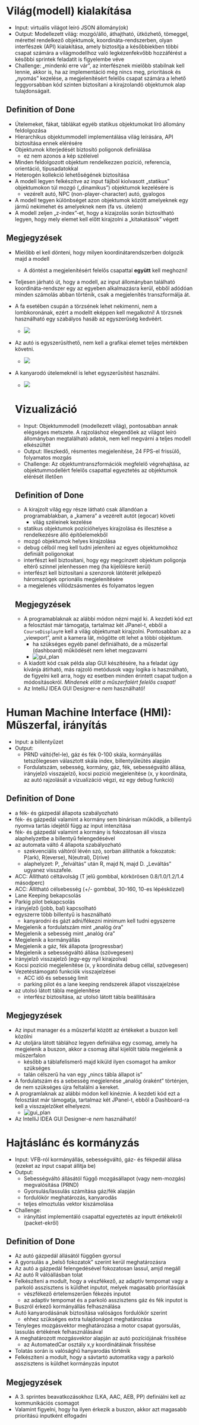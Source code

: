 # Világ(modell) kialakítása

* Input: virtuális világot leíró JSON állomány(ok)
* Output: Modellezett világ: mozgó/álló, áthajtható, ütközhető, tömeggel, mérettel rendelkező objektumok, koordináta-rendszerben, olyan interfészek (API) kialakítása, amely biztosítja a későbbiekben többi csapat számára a világmodellhoz való legkézenfekvőbb hozzáférést a későbbi sprintek feladatit is figyelembe véve
* Challenge: „mindenki erre vár”, az interfésznek mielőbb stabilnak kell lennie, akkor is, ha az implementáció még nincs meg, prioritások és „nyomás” kezelése, a megjelenítésért felelős csapat számára a lehető leggyorsabban kód szinten biztosítani a kirajzolandó objektumok alap tulajdonságait.


## Definition of Done

- Útelemeket, fákat, táblákat egyéb statikus objektumokat líró állomány feldolgozása
- Hierarchikus objektummodell implementálása világ leírására, API biztosítása ennek elérésére
- Objektumok kiterjedését biztosító poligonok definiálása
    - ez nem azonos a kép széleivel
- Minden feldolgozott objektum rendelkezzen pozíció, referencia, orientáció, típusadatokkal
- Heterogén kollekció lehetőségének biztosítása
- A modell legyen felkészítve az input fájlból kiolvasott „statikus” objektumokon túl mozgó („dinamikus”) objektumok kezelésére is
    - vezérelt autó, NPC (non-player-character) autó, gyalogos
- A modell tegyen különbséget azon objektumok között amelyeknek egy jármű nekimehet és amelyeknek nem (fa vs. útelem)
- A modell zeljen „z-index”-et, hogy a kizajzolás során biztosítható legyen, hogy mely elemet kell előtt kirajzolni a „kitakatások” végett


## Megjegyzések

* Mielőbb el kell dönteni, hogy milyen koordinátarendszerben dolgozik majd a modell
    * A döntést a megjelenítésért felelős csapattal **együtt** kell meghozni!
* Teljesen járható út, hogy a modell, az input állományban található koordináta-rendszer egy az egyeben alkalmazásra kerül, ebből adódóan minden számolás abban történik, csak a megjelenítés transzformálja át.
* A fa esetében csupán a törzsének lehet nekimenni, nem a lombkoronának, ezért a modellt eképpen kell megalkotni! A törzsnek használható egy szabályos hasáb az egyszerűség kedvéért.
    * ![](https://raw.githubusercontent.com/szfmv2019-tavasz/handout/master/src/images/tree_collidable.png)
* Az autó is egyszerűsíthető, nem kell a grafikai elemet teljes mértékben követni.
    * ![](https://raw.githubusercontent.com/szfmv2019-tavasz/handout/master/src/images/car_simplified_polygon_model.png)
* A kanyarodó útelemeknél is lehet egyszerűsítést használni.
    * ![](https://raw.githubusercontent.com/szfmv2019-tavasz/handout/master/src/images/90left_polygon.png)


    # Vizualizáció

    * Input: Objektummodell (modellezett világ), pontosabban annak elégséges metszete. A rajzoláshoz elegendőek az világot leíró állományban megtalálható adatok, nem kell megvárni a teljes modell elkészültét
    * Output: Illeszkedő, résmentes megjelenítése, 24 FPS-el frissülő, folyamatos mozgás
    * Challenge: Az objektumtranszformációk megfelelő végrehajtása, az objektummodellért felelős csapattal egyeztetés az objektumok elérését illetően

    ## Definition of Done

    - A kirajzolt világ egy része látható csak állandóan a programablakban, a „kamera” a vezérelt autót (egocar) követi
        - világ széleinek kezelése
    - statikus objektumok pozícióhelyes kirajzolása és illesztése a rendelkezésre álló építőelemekből
    - mozgó objektumok helyes kirajzolása
    - debug célból meg kell tudni jeleníteni az egyes objektumokhoz definiált poligonokat
    - interfészt kell biztosítani, hogy egy megcínzett objektum poligonja eltérő színnel jelenhessen meg (ha kijelölésre kerül)
    - interfészt kell biztosítani a szenzorok látóterét jelképező háromszögek oprionális megjelenítésére
    - a megjelenés villódzsásmentes és folyamatos legyen


    ## Megjegyzések

    * A programablaknak az alábbi módon nézni majd ki. A kezdeti kód ezt a felosztást már támogatja, tartalmaz két JPanel-t, ebből a `CourseDisplay`re kell a világ objektumait kirajzolni. Pontosabban az a „viewport”, amit a kamera lát, mögötte ott lehet a többi objektum.
        - ha szükséges egyéb panel definiálható, de a műszerfal (dashboard) működését nem lehet megzavarni
        - ![gui_plan](https://raw.githubusercontent.com/szfmv2019-tavasz/handout/master/src/images/gui_plan_course_display.png)
    * A kiadott kód csak példa alap GUI készítésére, ha a feladat úgy kívánja átírható, más rajzoló metódusok vagy logika is használható, de figyelni kell arra, hogy ez esetben minden érintett csapat tudjon a módosításokról. _Mindenek előtt a műszerfalért felelős csapat!_
    * Az IntelliJ IDEA GUI Designer-e *nem* használható!


# Human Machine Interface (HMI): Műszerfal, irányítás

* Input: a billentyűzet
* Output:
    - PRND váltó(fel-le), gáz és fék 0-100 skála, kormányállás tetszőlegesen választott skála index, billentyűleütés alapján
    - Fordulatszám, sebesség, kormány, gáz, fék, sebességváltó állása, irányjelző visszajelző, kocsi pozíció megjelenítése (x, y koordináta, az autó rajzolását a vizualizáció végzi, ez egy debug funkció)

## Definition of Done

- a fék- és gázpedál állapota szabályozható
- fék- és gázpedál valamint a kormány sem binárisan működik, a billentyű nyomva tartás idejétől függ az input intenzitása
- fék- és gázpedál valamint a kormány is fokozatosan áll vissza alaphelyzetbe a billentyű felengedésével
- az automata váltó 4 állapota szabályozható
    - szekvenciális váltóról lévén szó, sorban állíthatók a fokozatok: P(ark), R(everse), N(eutral), D(rive)
    - alaphelyzet: P, „felváltás” után R, majd N, majd D. „Leváltás” ugyanez visszafele.
- ACC: Állítható céltávolság (T jelű gombbal, körkörösen 0.8/1.0/1.2/1.4 másodperc)
- ACC: Állítható célsebesség (+/- gombbal, 30-160, 10-es lépésközzel)
- Lane Keeping bekapcsolás
- Parkig pilot bekapcsolás
- irányjelző (jobb, bal) kapcsolható
- egyszerre több billentyű is használható
    - kanyarodni és gázt adni/fékezni minimum kell tudni egyszerre
- Megjelenik a fordulatszám mint „analóg óra”
- Megjelenik a sebesség mint „analóg óra”
- Megjelenik a kormányállás
- Megjelenik a gáz, fék állapota (progressbar)
- Megjelenik a sebességváltó állása (szövegesen)
- Irányjelző visszajelző (egy-egy nyíl kirajzolva)
- Kocsi pozíció megjelenítése (x, y koordináta debug céllal, szövegesen)
- Vezetéstámogató funkciók visszajelzései
    - ACC idő és sebesség limit
    - parking pilot és a lane keeping rendszerek állapot visszajelzése
- az utolsó látott tábla megjelenítése
    - interfész biztosítása, az utolsó látott tábla beállítására

## Megjegyzések

- Az input manager és a műszerfal között az értékeket a buszon kell közölni
- Az utoljára látott táblához legyen definiálva egy csomag, amely ha megjelenik a buszon, akkor a csomag által kijelölt tábla megjelenik a műszerfalon
    - később a táblafelismerő majd kiküld ilyen csomagot ha amikor szükséges
    - talán célszerű ha van egy „nincs tábla állapot is”
- A fordulatszám és a sebesség megjelenése „analóg óraként” történjen, de nem szükséges újra feltalálni a kereket.
- A programlaknak az alábbi módon kell kinéznie. A kezdeti kód ezt a felosztást már támogatja, tartalmaz két JPanel-t, ebből a Dashboard-ra kell a visszajelzőket elhelyezni.
    - ![gui_plan](https://raw.githubusercontent.com/szfmv2019-tavasz/handout/master/src/images/gui_plan.png)
- Az IntelliJ IDEA GUI Designer-e *nem* használható!


# Hajtáslánc és kormányzás

- Input: VFB-ról kormányállás, sebességváltó, gáz- és fékpedál állása (ezeket az input csapat állítja be)
- Output:
    - Sebességváltó állásától függő mozgásállapot (vagy nem-mozgás) megvalósítása (PRND)
    - Gyorsulás/lassulás számítása gáz/fék alapján
    - fordulókör meghatározás, kanyarodás
    - teljes elmoztulás vektor kiszámolása
- Challenge:
    - irányítást implementáló csapattal egyeztetés az inputt értékekről (packet-ekről)


## Definition of Done

- Az autó gázpedál állásától függően gyorsul
- A gyorsulás a „belső fokozatok” szerint kerül meghatározásra
- Az autó a gázpedál felengedésével fokozatosan lassul, amjd megáll
- Az autó R válóállásban tolat
- Felkészíteni a modult, hogy a vészfékező, az adaptív tempomat vagy a parkoló asszisztens is küldhet inputot, melyek magasabb prioritásúak
    - vészfékező értelemszerűen fékezés inputot
    - az adaptív tempomat és a parkoló asszisztens gáz és fék inputot is
- Buszról érkező kormányállás felhasználása
- Autó kanyarodásának biztosítása valóságos fordulókör szerint
    - ehhez szükséges extra tulajdonágot meghatározása
- Tényleges mozgásvektor meghatározása a motor csapat gyorsulás, lassulás értékének felhasználásával
- A meghatározott mozgásvektor alapján az autó pozíciójának frissítése
    - az AutomatedCar osztály x,y koordinátáinak frissítése
- Tolatás során is valósághű hanyarodás történik
- Felkészíteni a modult, hogy a sávtartó automatika vagy a parkoló asszisztens is küldhet kormányzás inputot

## Megjegyzések

- A 3. sprintes beavatkozásokhoz (LKA, AAC, AEB, PP) definiálni kell az kommunikációs csomagot
- Valamint figyelni, hogy ha ilyen érkezik a buszon, akkor azt magasabb prioritású inputként elfogadni
